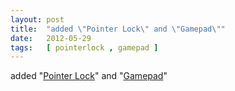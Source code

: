 ```yaml
---
layout: post
title:  "added \"Pointer Lock\" and \"Gamepad\""
date:   2012-05-29
tags:   [ pointerlock , gamepad ]
---
```


added "[Pointer Lock](/spec/pointerlock)" and "[Gamepad](/spec/gamepad)"

